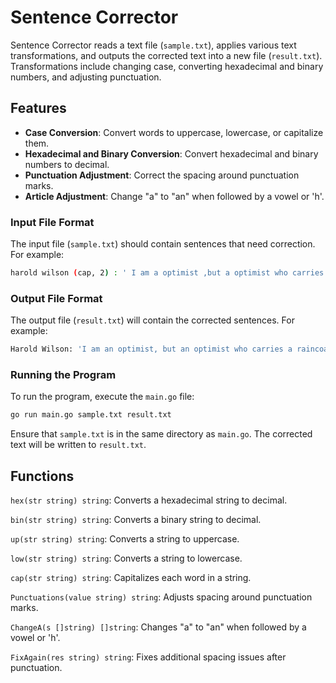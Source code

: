 # Sentence Corrector

Sentence Corrector reads a text file (`sample.txt`), applies various text transformations, and outputs the corrected text into a new file (`result.txt`). Transformations include changing case, converting hexadecimal and binary numbers, and adjusting punctuation.

## Features

- **Case Conversion**: Convert words to uppercase, lowercase, or capitalize them.
- **Hexadecimal and Binary Conversion**: Convert hexadecimal and binary numbers to decimal.
- **Punctuation Adjustment**: Correct the spacing around punctuation marks.
- **Article Adjustment**: Change "a" to "an" when followed by a vowel or 'h'.

### Input File Format

The input file (`sample.txt`) should contain sentences that need correction. For example:

```bash
harold wilson (cap, 2) : ' I am a optimist ,but a optimist who carries a raincoat . '
```

### Output File Format

The output file (`result.txt`) will contain the corrected sentences. For example:

```bash
Harold Wilson: 'I am an optimist, but an optimist who carries a raincoat.'
```

### Running the Program

To run the program, execute the `main.go` file:

```bash
go run main.go sample.txt result.txt
```

Ensure that `sample.txt` is in the same directory as `main.go`. The corrected text will be written to `result.txt`.

## Functions

`hex(str string) string`: Converts a hexadecimal string to decimal.

`bin(str string) string`: Converts a binary string to decimal.

`up(str string) string`: Converts a string to uppercase.

`low(str string) string`: Converts a string to lowercase.

`cap(str string) string`: Capitalizes each word in a string.

`Punctuations(value string) string`: Adjusts spacing around punctuation marks.

`ChangeA(s []string) []string`: Changes "a" to "an" when followed by a vowel or 'h'.

`FixAgain(res string) string`: Fixes additional spacing issues after punctuation.
